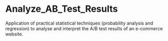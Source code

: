 # Analyze_AB_Test_Results
Application of practical statistical techniques (probability analysis and regression) to analyse and interpret the A/B test results of an e-commerce website.
